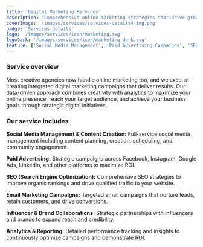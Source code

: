 ```yaml
---
title: 'Digital Marketing Services'
description: 'Comprehensive online marketing strategies that drive growth, engagement, and measurable results across all digital channels.'
coverImage: '/images/services/services-details4-img.png'
badge: 'Services details'
logo: '/images/services/icon/marketing.svg'
logoDark: '/images/services/icon/marketing-dark.svg'
feature: ['Social Media Management', 'Paid Advertising Campaigns', 'SEO & Email Marketing']
---
```


### Service overview

Most creative agencies now handle online marketing too, and we excel at creating integrated digital marketing campaigns that deliver results. Our data-driven approach combines creativity with analytics to maximize your online presence, reach your target audience, and achieve your business goals through strategic digital initiatives.

### Our service includes

**Social Media Management & Content Creation:** Full-service social media management including content planning, creation, scheduling, and community engagement.

**Paid Advertising:** Strategic campaigns across Facebook, Instagram, Google Ads, LinkedIn, and other platforms to maximize ROI.

**SEO (Search Engine Optimization):** Comprehensive SEO strategies to improve organic rankings and drive qualified traffic to your website.

**Email Marketing Campaigns:** Targeted email campaigns that nurture leads, retain customers, and drive conversions.

**Influencer & Brand Collaborations:** Strategic partnerships with influencers and brands to expand reach and credibility.

**Analytics & Reporting:** Detailed performance tracking and insights to continuously optimize campaigns and demonstrate ROI.